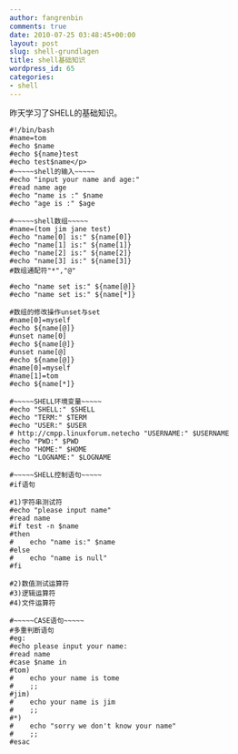 ```yaml
---
author: fangrenbin
comments: true
date: 2010-07-25 03:48:45+00:00
layout: post
slug: shell-grundlagen
title: shell基础知识
wordpress_id: 65
categories:
- shell
---
```


昨天学习了SHELL的基础知识。

    
    
    #!/bin/bash
    #name=tom
    #echo $name
    #echo ${name}test
    #echo test$name</p>
    #~~~~~shell的输入~~~~~
    #echo "input your name and age:"
    #read name age
    #echo "name is :" $name
    #echo "age is :" $age
    
    #~~~~~shell数组~~~~~
    #name=(tom jim jane test)
    #echo "name[0] is:" ${name[0]}
    #echo "name[1] is:" ${name[1]}
    #echo "name[2] is:" ${name[2]}
    #echo "name[3] is:" ${name[3]}
    #数组通配符"*","@"
    
    #echo "name set is:" ${name[@]}
    #echo "name set is:" ${name[*]}
    
    #数组的修改操作unset与set
    #name[0]=myself
    #echo ${name[@]}
    #unset name[0]
    #echo ${name[@]}
    #unset name[@]
    #echo ${name[@]}
    #name[0]=myself
    #name[1]=tom
    #echo ${name[*]}
    
    #~~~~~SHELL环境变量~~~~~
    #echo "SHELL:" $SHELL
    #echo "TERM:" $TERM
    #echo "USER:" $USER
    # http://cmpp.linuxforum.netecho "USERNAME:" $USERNAME
    #echo "PWD:" $PWD
    #echo "HOME:" $HOME
    #echo "LOGNAME:" $LOGNAME
    
    #~~~~~SHELL控制语句~~~~~
    #if语句
    
    #1)字符串测试符
    #echo "please input name"
    #read name
    #if test -n $name
    #then
    #    echo "name is:" $name
    #else
    #    echo "name is null"
    #fi
    
    #2)数值测试运算符
    #3)逻辑运算符
    #4)文件运算符
    
    #~~~~~CASE语句~~~~~
    #多重判断语句
    #eg:
    #echo please input your name:
    #read name
    #case $name in
    #tom)
    #    echo your name is tome
    #    ;;
    #jim)
    #    echo your name is jim
    #    ;;
    #*)
    #    echo "sorry we don't know your name"
    #    ;;
    #esac
    
